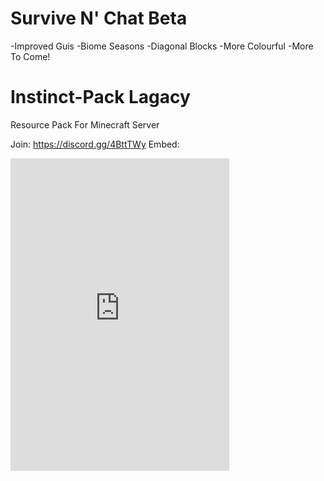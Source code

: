 # Survive N' Chat Beta
-Improved Guis -Biome Seasons -Diagonal Blocks -More Colourful -More To Come!

# Instinct-Pack Lagacy
Resource Pack For Minecraft Server

Join:
https://discord.gg/4BttTWy
Embed:
<iframe src="https://discordapp.com/widget?id=670911004309454878&theme=dark" width="350" height="500" allowtransparency="true" frameborder="0"></iframe>
